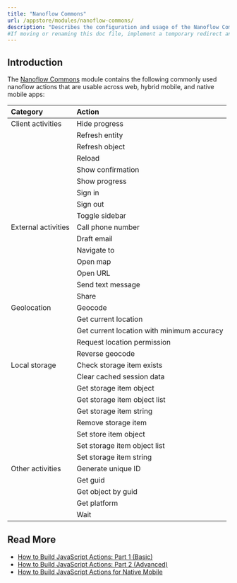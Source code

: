 ```yaml
---
title: "Nanoflow Commons"
url: /appstore/modules/nanoflow-commons/
description: "Describes the configuration and usage of the Nanoflow Commons module, which is available in the Mendix Marketplace."
#If moving or renaming this doc file, implement a temporary redirect and let the respective team know they should update the URL in the product. See Mapping to Products for more details. 
---
```


## Introduction

The [Nanoflow Commons](https://marketplace.mendix.com/link/component/109515/) module contains the following commonly used nanoflow actions that are usable across web, hybrid mobile, and native mobile apps:

| Category            | Action                       |
| :------------------ | :--------------------------- |
| Client activities   | Hide progress                |
|                     | Refresh entity               |
|                     | Refresh object               |
|                     | Reload                       |
|                     | Show confirmation            |
|                     | Show progress                |
|                     | Sign in                      |
|                     | Sign out                     |
|                     | Toggle sidebar               |
| External activities | Call phone number            |
|                     | Draft email                  |
|                     | Navigate to                  |
|                     | Open map                     |
|                     | Open URL                     |
|                     | Send text message            |
|                     | Share                        |
| Geolocation         | Geocode                      |
|                     | Get current location         |
|                     | Get current location with minimum accuracy |
|                     | Request location permission  |
|                     | Reverse geocode              |
| Local storage       | Check storage item exists    |
|                     | Clear cached session data    |
|                     | Get storage item object      |
|                     | Get storage item object list |
|                     | Get storage item string      |
|                     | Remove storage item          |
|                     | Set store item object        |
|                     | Set storage item object list |
|                     | Set storage item string      |
| Other activities    | Generate unique ID           |
|                     | Get guid                     |
|                     | Get object by guid           |
|                     | Get platform                 |
|                     | Wait                         |

## Read More

* [How to Build JavaScript Actions: Part 1 (Basic)](/howto/extensibility/write-javascript-actions/)
* [How to Build JavaScript Actions: Part 2 (Advanced)](/howto/extensibility/write-javascript-github/)
* [How to Build JavaScript Actions for Native Mobile](/howto/extensibility/create-native-javascript-action/)
